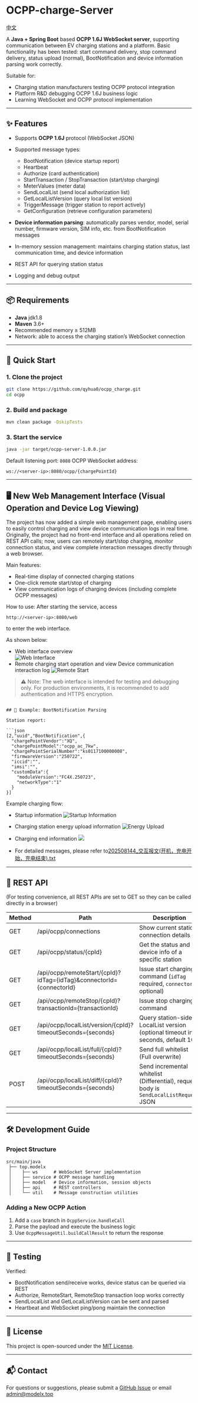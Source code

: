 
# OCPP-charge-Server

[中文](README_zh.md)

A **Java + Spring Boot** based **OCPP 1.6J WebSocket server**, supporting communication between EV charging stations and a platform.
Basic functionality has been tested: start command delivery, stop command delivery, status upload (normal), BootNotification and device information parsing work correctly.

Suitable for:

* Charging station manufacturers testing OCPP protocol integration
* Platform R\&D debugging OCPP 1.6J business logic
* Learning WebSocket and OCPP protocol implementation

---

## ✨ Features

* Supports **OCPP 1.6J** protocol (WebSocket JSON)
* Supported message types:

  * BootNotification (device startup report)
  * Heartbeat
  * Authorize (card authentication)
  * StartTransaction / StopTransaction (start/stop charging)
  * MeterValues (meter data)
  * SendLocalList (send local authorization list)
  * GetLocalListVersion (query local list version)
  * TriggerMessage (trigger station to report actively)
  * GetConfiguration (retrieve configuration parameters)
* **Device information parsing**: automatically parses vendor, model, serial number, firmware version, SIM info, etc. from BootNotification messages
* In-memory session management: maintains charging station status, last communication time, and device information
* REST API for querying station status
* Logging and debug output

---

## 📦 Requirements

* **Java** jdk1.8
* **Maven** 3.6+
* Recommended memory ≥ 512MB
* Network: able to access the charging station’s WebSocket connection

---

## 🚀 Quick Start

### 1. Clone the project

```bash
git clone https://github.com/qyhua0/ocpp_charge.git
cd ocpp
```

### 2. Build and package

```bash
mvn clean package -DskipTests
```

### 3. Start the service

```bash
java -jar target/ocpp-server-1.0.0.jar
```

Default listening port: `8080`
OCPP WebSocket address:

```
ws://<server-ip>:8080/ocpp/{chargePointId}
```

---


## 🖥 New Web Management Interface (Visual Operation and Device Log Viewing)

The project has now added a simple web management page, enabling users to easily control charging and view device communication logs in real time.  
Originally, the project had no front-end interface and all operations relied on REST API calls; now, users can remotely start/stop charging, monitor connection status, and view complete interaction messages directly through a web browser.

Main features:
- Real-time display of connected charging stations
- One-click remote start/stop of charging
- View communication logs of charging devices (including complete OCPP messages)

How to use: After starting the service, access  
```
http://<server-ip>:8080/web
```
to enter the web interface.

As shown below:
- Web interface overview  
  ![Web Interface](doc/web.png)
- Remote charging start operation and view Device communication interaction log
  ![Remote Start](doc/web_charge.png)

> ⚠️ Note: The web interface is intended for testing and debugging only. For production environments, it is recommended to add authentication and HTTPS encryption.
```

## 🔌 Example: BootNotification Parsing

Station report:

```json
[2,"uuid","BootNotification",{
  "chargePointVendor":"XQ",
  "chargePointModel":"ocpp_ac_7kw",
  "chargePointSerialNumber":"ks0117100000008",
  "firmwareVersion":"250722",
  "iccid":"",
  "imsi":"",
  "customData":{
    "moduleVersion":"FC4X.250723",
    "networkType":"1"
  }
}]
```

Example charging flow:

- Startup information
  ![Startup Information](doc/启动.png)
- Charging station energy upload information
  ![Energy Upload](doc/充电_状态上传.png)
- Charging end information
  ![](doc/结束.png)

- For detailed messages, please refer to[202508144_交互报文(开机，充电开始，充电结束).txt](doc/202508144_交互报文(开机，充电开始，充电结束).txt)

---

## 📡 REST API

(For testing convenience, all REST APIs are set to GET so they can be called directly in a browser)

| Method | Path                                                                  | Description                                                                            |
| ------ | --------------------------------------------------------------------- | -------------------------------------------------------------------------------------- |
| GET    | /api/ocpp/connections                                                 | Show current station connection details                                                |
| GET    | /api/ocpp/status/{cpId}                                               | Get the status and device info of a specific station                                   |
| GET    | /api/ocpp/remoteStart/{cpId}?idTag={idTag}\&connectorId={connectorId} | Issue start charging command (`idTag` required, `connectorId` optional)                |
| GET    | /api/ocpp/remoteStop/{cpId}?transactionId={transactionId}             | Issue stop charging command                                                            |
| GET    | /api/ocpp/localList/version/{cpId}?timeoutSeconds={seconds}           | Query station-side LocalList version (optional timeout in seconds, default 10)         |
| GET    | /api/ocpp/localList/full/{cpId}?timeoutSeconds={seconds}              | Send full whitelist (Full overwrite)                                                   |
| POST   | /api/ocpp/localList/diff/{cpId}?timeoutSeconds={seconds}              | Send incremental whitelist (Differential), request body is `SendLocalListRequest` JSON |

---

## 🛠 Development Guide

### Project Structure

```
src/main/java
 ├── top.modelx
 │    ├── ws      # WebSocket Server implementation
 │    ├── service # OCPP message handling
 │    ├── model   # Device information, session objects
 │    ├── api     # REST controllers
 │    └── util    # Message construction utilities
```

### Adding a New OCPP Action

1. Add a `case` branch in `OcppService.handleCall`
2. Parse the payload and execute the business logic
3. Use `OcppMessageUtil.buildCallResult` to return the response

---

## 🧪 Testing

Verified:

* BootNotification send/receive works, device status can be queried via REST
* Authorize, RemoteStart, RemoteStop transaction loop works correctly
* SendLocalList and GetLocalListVersion can be sent and parsed
* Heartbeat and WebSocket ping/pong maintain the connection

---

## 📄 License

This project is open-sourced under the [MIT License](LICENSE).

---

## 📬 Contact

For questions or suggestions, please submit a [GitHub Issue](https://github.com/quhua0/ocpp_charge/issues) or email [admin@modelx.top](mailto:admin@modelx.top)
